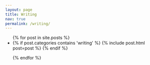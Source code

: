 ```yaml
---
layout: page
title: Writing
nav: true
permalink: /writing/
---
```


<ul>
  {% for post in site.posts %}
     <li>
         {% if post.categories contains 'writing' %}
            {% include post.html post=post %}
         {% endif %}
     </li>

{% endfor %}

</ul>
